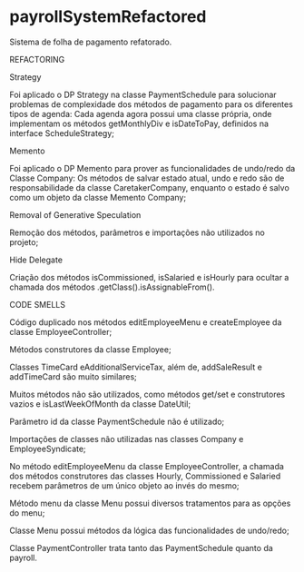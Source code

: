 # payrollSystemRefactored

Sistema de folha de pagamento refatorado. 

REFACTORING

Strategy

Foi aplicado o DP Strategy na classe PaymentSchedule para solucionar problemas de complexidade dos métodos de pagamento para os diferentes tipos de agenda: Cada agenda agora possui uma classe própria, onde implementam os métodos getMonthlyDiv e isDateToPay, definidos na interface ScheduleStrategy; 

Memento

Foi aplicado o DP Memento para prover as funcionalidades de undo/redo da Classe Company: Os métodos de salvar estado atual, undo e redo são de responsabilidade da classe CaretakerCompany, enquanto o estado é salvo como um objeto da classe Memento Company;

Removal of Generative Speculation

Remoção dos métodos, parâmetros e importações não utilizados no projeto;

Hide Delegate

Criação dos métodos isCommissioned, isSalaried e isHourly para ocultar a chamada dos métodos .getClass().isAssignableFrom(). 




CODE SMELLS

Código duplicado nos métodos editEmployeeMenu e createEmployee da classe EmployeeController;

Métodos construtores da classe Employee;

Classes TimeCard eAdditionalServiceTax, além de, addSaleResult e addTimeCard são muito similares;

Muitos métodos não são utilizados, como métodos get/set e construtores vazios e isLastWeekOfMonth da classe DateUtil;

Parâmetro id da classe PaymentSchedule não é utilizado;

Importações de classes não utilizadas nas classes Company e EmployeeSyndicate;

No método editEmployeeMenu da classe EmployeeController, a chamada dos métodos construtores das classes Hourly, Commissioned e Salaried recebem parâmetros de um único objeto ao invés do mesmo;

Método menu da classe Menu possui diversos tratamentos para as opções do menu;

Classe Menu possui métodos da lógica das funcionalidades de undo/redo;

Classe PaymentController trata tanto das PaymentSchedule quanto da payroll.
